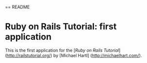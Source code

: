 == README

# Ruby  on Rails Tutorial: first application
This is the first application for the [*Ruby on Rails Tutorial*] (http://railstutorial.org/)
by [Michael Hartl] (http://michaelhart.com/).